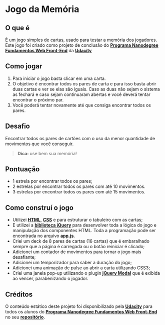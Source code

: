 
# Jogo da Memória

## O que é
É um jogo simples de cartas, usado para testar a memória dos jogadores. Este jogo foi criado como projeto de conclusão do [**Programa Nanodegree Fundamentos Web Front-End**](https://www.udacity.com/course/front-end-web-developer-nanodegree--nd001) da **[Udacity](udacity.com)**

## Como jogar

 1. Para iniciar o jogo basta clicar em uma carta. 
 2. O objetivo é encontrar todos os pares de carta e para isso basta abrir duas cartas e ver se elas são iguais. Caso as duas não sejam o sistema as fechará e caso sejam continuaram abertas e você deverá tentar encontrar o próximo par.
 3. Você poderá tentar novamente até que consiga encontrar todos os pares.

## Desafio
Encontrar todos os pares de cartões com o uso da menor quantidade  de movimentos que você conseguir.

> **Dica:** use bem sua memória!

## Pontuação
* 1 estrela por encontrar todos os pares;
* 2 estrelas por encontrar todos os pares com até 10 movimentos.
* 3 estrelas por encontrar todos os pares com até 15 movimentos.

## Como construí o jogo
* Utilizei [**HTML**](https://github.com/danielarrais/projeto-quatro-memory-game/blob/master/index.html), [**CSS**](https://github.com/danielarrais/projeto-quatro-memory-game/blob/master/css/app.css) e para estruturar o tabuleiro com as cartas;
* E  utilizei a [**biblioteca jQuery**](https://jquery.com) para desenvolver toda a lógica do jogo e manipulação dos componentes HTML. Toda a programação pode ser encontrada no arquivo [**app.js**](https://github.com/danielarrais/projeto-quatro-memory-game/blob/master/js/app.js).
* Criei um deck de 8 pares de cartas (16 cartas) que é embaralhado sempre que a página é carregada ou o botão reiniciar é clicado;
* Adicionei um contador de movimentos para tornar o jogo mais desafiante;
* Adicionei um temporizador para saber a duração do jogo;
* Adicionei uma animação de pulse ao abrir a carta utilizando CSS3;
* Criei uma janela pop-up utilizando o plugin  [**jQuery Modal**](https://jquerymodal.com/) que é exibida ao vencer, parabenizando o jogador. 


## Créditos

O conteúdo estático deste projeto foi disponibilizado pela **[Udacity](udacity.com)** para todos os alunos do [**Programa Nanodegree Fundamentos Web Front-End**](https://www.udacity.com/course/front-end-web-developer-nanodegree--nd001) no seu **[repositório](https://github.com/udacity/fend-project-memory-game)**. 